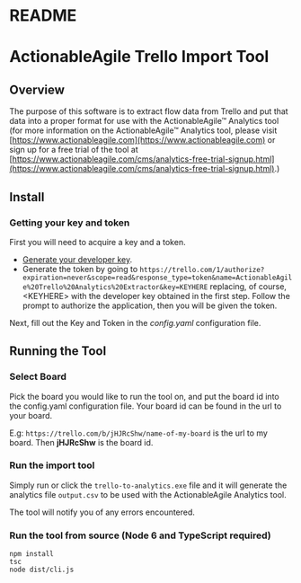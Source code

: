 # README #
 
# ActionableAgile Trello Import Tool

## Overview ##
The purpose of this software is to extract flow data from Trello and put that data into a proper format for use with the ActionableAgile&trade; Analytics tool (for more information on the ActionableAgile&trade; Analytics tool, please visit [https://www.actionableagile.com](https://www.actionableagile.com) or sign up for a free trial of the tool at [https://www.actionableagile.com/cms/analytics-free-trial-signup.html](https://www.actionableagile.com/cms/analytics-free-trial-signup.html).)  


## Install

### Getting your key and token

First you will need to acquire a key and a token.

* [Generate your developer key][devkey].
* Generate the token by going to `https://trello.com/1/authorize?expiration=never&scope=read&response_type=token&name=ActionableAgile%20Trello%20Analytics%20Extractor&key=KEYHERE` replacing, of course, &lt;KEYHERE&gt; with the developer key obtained in the first step. Follow the prompt to authorize the application, then you will be given the token.

[devkey]: https://trello.com/1/appKey/generate

Next, fill out the Key and Token in the *config.yaml* configuration file.

## Running the Tool


### Select Board 
Pick the board you would like to run the tool on, and put the board id into the config.yaml configuration file. Your board id can be found in the url to your board. 

E.g: `https://trello.com/b/jHJRcShw/name-of-my-board` is the url to my board. 
Then **jHJRcShw** is the board id.
 
### Run the import tool

Simply run or click the `trello-to-analytics.exe` file and it will generate the analytics file `output.csv` to be used with the ActionableAgile Analytics tool. 

The tool will notify you of any errors encountered. 

### Run the tool from source (Node 6 and TypeScript required)
```
npm install
tsc
node dist/cli.js
```
